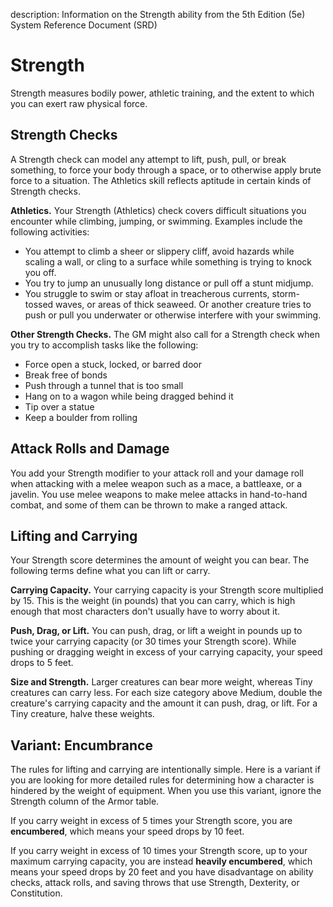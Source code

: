 description: Information on the Strength ability from the 5th Edition (5e) System Reference Document (SRD)

# Strength
Strength measures bodily power, athletic training, and the extent to which you can exert raw physical force.

## Strength Checks
A Strength check can model any attempt to lift, push, pull, or break something, to force your body through a space, or to otherwise apply brute force to a situation. The Athletics skill reflects aptitude in certain kinds of Strength checks.

**Athletics.** Your Strength (Athletics) check covers difficult situations you encounter while climbing, jumping, or swimming. Examples include the following activities:

* You attempt to climb a sheer or slippery cliff, avoid hazards while scaling a wall, or cling to a surface while something is trying to knock you off.
* You try to jump an unusually long distance or pull off a stunt midjump.
* You struggle to swim or stay afloat in treacherous currents, storm-tossed waves, or areas of thick seaweed. Or another creature tries to push or pull you underwater or otherwise interfere with your swimming.


**Other Strength Checks.** The GM might also call for a Strength check when you try to accomplish tasks like the following:

* Force open a stuck, locked, or barred door
* Break free of bonds
* Push through a tunnel that is too small
* Hang on to a wagon while being dragged behind it
* Tip over a statue
* Keep a boulder from rolling

## Attack Rolls and Damage
You add your Strength modifier to your attack roll and your damage roll when attacking with a melee weapon such as a mace, a battleaxe, or a javelin. You use melee weapons to make melee attacks in hand-to-hand combat, and some of them can be thrown to make a ranged attack.

## Lifting and Carrying
Your Strength score determines the amount of weight you can bear. The following terms define what you can lift or carry.

**Carrying Capacity.** Your carrying capacity is your Strength score multiplied by 15. This is the weight (in pounds) that you can carry, which is high enough that most characters don't usually have to worry about it.

**Push, Drag, or Lift.** You can push, drag, or lift a weight in pounds up to twice your carrying capacity (or 30 times your Strength score). While pushing or dragging weight in excess of your carrying capacity, your speed drops to 5 feet.

**Size and Strength.** Larger creatures can bear more weight, whereas Tiny creatures can carry less. For each size category above Medium, double the creature's carrying capacity and the amount it can push, drag, or lift. For a Tiny creature, halve these weights.

## Variant: Encumbrance
The rules for lifting and carrying are intentionally simple. Here is a variant if you are looking for more detailed rules for determining how a character is hindered by the weight of equipment. When you use this variant, ignore the Strength column of the Armor table.

If you carry weight in excess of 5 times your Strength score, you are **encumbered**, which means your speed drops by 10 feet.

If you carry weight in excess of 10 times your Strength score, up to your maximum carrying capacity, you are instead **heavily encumbered**, which means your speed drops by 20 feet and you have disadvantage on ability checks, attack rolls, and saving throws that use Strength, Dexterity, or Constitution.